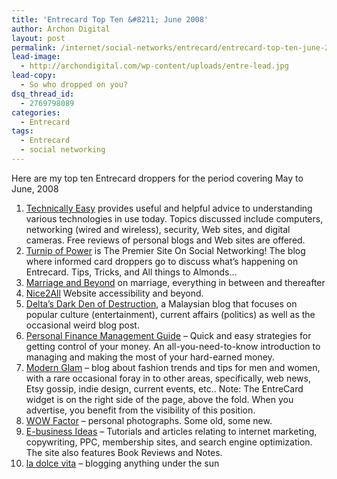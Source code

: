 ```yaml
---
title: 'Entrecard Top Ten &#8211; June 2008'
author: Archon Digital
layout: post
permalink: /internet/social-networks/entrecard/entrecard-top-ten-june-2008/
lead-image:
  - http://archondigital.com/wp-content/uploads/entre-lead.jpg
lead-copy:
  - So who dropped on you?
dsq_thread_id:
  - 2769798089
categories:
  - Entrecard
tags:
  - Entrecard
  - social networking
---
```

Here are my top ten Entrecard droppers for the period covering May to June, 2008<!--more-->



1.  <a href="http://www.technicallyeasy.net" target="_blank">Technically Easy</a> provides useful and helpful advice to understanding various technologies in use today. Topics discussed include computers, networking (wired and wireless), security, Web sites, and digital cameras. Free reviews of personal blogs and Web sites are offered.<a href="http://www.technicallyeasy.net" target="_blank"><br /> </a>
2.  <a href="http://turnipofpower.com/" target="_blank">Turnip of Power</a> is The Premier Site On Social Networking! The blog where informed card droppers go to discuss what&#8217;s happening on Entrecard. Tips, Tricks, and All things to Almonds&#8230;
3.  [Marriage and Beyond][1] on marriage, everything in between and thereafter
4.  <a href="http://nice2all.com/" target="_blank">Nice2All</a> Website accessibility and beyond.
5.  <a href="http://blog.deltapanthera.com" target="_blank">Delta&#8217;s Dark Den of Destruction</a>, a Malaysian blog that focuses on popular culture (entertainment), current affairs (politics) as well as the occasional weird blog post.
6.  <a href="http://personal-finance-management.blogspot.com/" target="_blank">Personal Finance Management Guide</a> &#8211; Quick and easy strategies for getting control of your money. An all-you-need-to-know introduction to managing and making the most of your hard-earned money.
7.  <a href="http://indiedesign.typepad.com/modern_glam/" target="_blank">Modern Glam</a> &#8211; blog about fashion trends and tips for men and women, with a rare occasional foray in to other areas, specifically, web news, Etsy gossip, indie design, current events, etc.. Note: The EntreCard widget is on the right side of the page, above the fold. When you advertise, you benefit from the visibility of this position.
8.  <a href="http://wowfactor.za.net/" target="_blank">WOW Factor</a> &#8211; personal photographs. Some old, some new.
9.  <a href="http://web-ebiz.blogspot.com" target="_blank">E-business Ideas</a> &#8211; Tutorials and articles relating to internet marketing, copywriting, PPC, membership sites, and search engine optimization. The site also features Book Reviews and Notes.
10. <a href="http://diswilbdlastaccnt.blogspot.com/" target="_blank">la dolce vita</a> &#8211; blogging anything under the sun

 [1]: http://www.marriageandbeyond.com